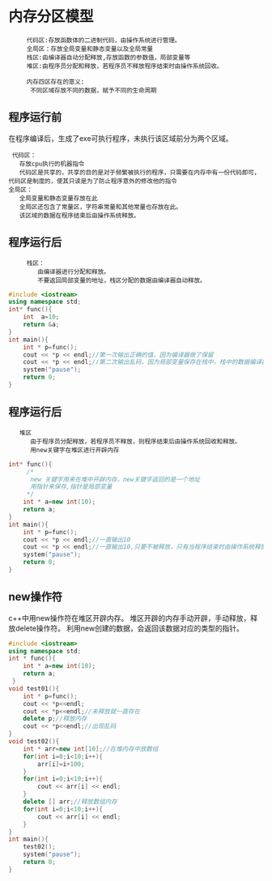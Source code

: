 # 内存分区模型
 
        
         代码区:存放函数体的二进制代码，由操作系统进行管理。
         全局区：存放全局变量和静态变量以及全局常量
         栈区:由编译器自动分配释放,存放函数的参数值，局部变量等
         堆区:由程序员分配和释放，若程序员不释放程序结束时由操作系统回收。

         内存四区存在的意义:
          不同区域存放不同的数据，赋予不同的生命周期
        
## 程序运行前
 在程序编译后，生成了exe可执行程序，未执行该区域前分为两个区域。
   
     代码区： 
       存放cpu执行的机器指令
       代码区是共享的，共享的目的是对于频繁被执行的程序，只需要在内存中有一份代码即可，代码区是制度的，使其只读是为了防止程序意外的修改他的指令
    全局区： 
       全局变量和静态变量存放在此
       全局区还包含了常量区，字符串常量和其他常量也存放在此。
       该区域的数据在程序结束后由操作系统释放。

  ## 程序运行后

        
         栈区：
            由编译器进行分配和释放。
            不要返回局部变量的地址，栈区分配的数据由编译器自动释放。
```cpp
#include <iostream>
using namespace std;
int* func(){
    int  a=10;
    return &a;
}
int main(){
    int * p=func();
    cout << *p << endl;//第一次输出正确的值，因为编译器做了保留
    cout << *p << endl;//第二次输出乱码，因为局部变量保存在栈中，栈中的数据编译器进行释放
    system("pause");
    return 0;
}
```
## 程序运行后
  
       堆区 
          由于程序员分配释放，若程序员不释放，则程序结束后由操作系统回收和释放。
          用new关键字在堆区进行开辟内存

```cpp
int* func(){
     /*
      new 关键字用来在堆中开辟内存，new关键字返回的是一个地址
      用指针来保存,指针是局部变量
     */
    int * a=new int(10);
    return a;
}
int main(){
    int * p=func();
    cout << *p << endl;//一直输出10
    cout << *p << endl;//一直输出10,只要不被释放，只有当程序结束时由操作系统释放
    system("pause");
    return 0;
}
```
## new操作符
  c++中用new操作符在堆区开辟内存。
  堆区开辟的内存手动开辟，手动释放，释放delete操作符。
  利用new创建的数据，会返回该数据对应的类型的指针。
```cpp
#include <iostream>
using namespace std;
int * func(){
    int * a=new int(10);
    return a;
 }
void test01(){
    int * p=func();
    cout << *p<<endl;
    cout << *p<<endl;//未释放就一直存在
    delete p;//释放内存
    cout << *p<<endl;//出现乱码
}
void test02(){
    int * arr=new int[10];//在堆内存中放数组
    for(int i=0;i<10;i++){
        arr[i]=i+100;
    }
    for(int i=0;i<10;i++){
        cout << arr[i] << endl;
    }
    delete [] arr;//释放数组内存
    for(int i=0;i<10;i++){
        cout << arr[i] << endl;
    }
}
int main(){
    test02();
    system("pause");
    return 0;
}
```